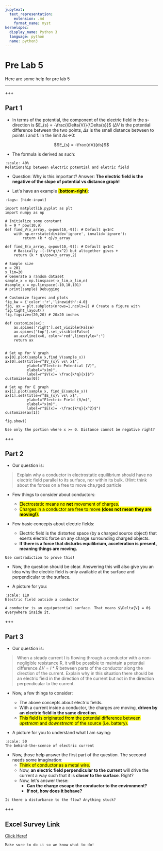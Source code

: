 ```yaml
---
jupytext:
  text_representation:
    extension: .md
    format_name: myst
kernelspec:
  display_name: Python 3
  language: python
  name: python3
---
```


# Pre Lab 5

Here are some help for pre lab 5
___

+++

## Part 1

- In terms of the potential, the component of the electric field in the s-direction is $E_{s} = -\frac{\Delta{V}}{\Delta{s}}$ ($\Delta{V}$ is the potential difference between the two points, $\Delta{s}$ is the small distance between to points i and f. In the limit $\Delta{s}$→0:

$$E_{s} = -\frac{dV}{ds}$$

- The formula is derived as such:

```{figure} ../../images/lab5/concept_lab5.jpg
:scale: 40%
Relationship between electric potential and eletric field
```

- Question: Why is this important? Answer: **The electric field is the negative of the slope of potential vs distance graph!**

- Let's have an example <mark>(<b>bottom-right</b>)</mark>:

```{code-cell} ipython3
:tags: [hide-input]

import matplotlib.pyplot as plt
import numpy as np

# Initialize some constant
k = 9 * pow(10,9)
def find_V(x_array, q=pow(10,-9)): # Default q=1nC
    with np.errstate(divide='ignore', invalid='ignore'):
        return (k * q)/x_array

def find_E(x_array, q=pow(10,-9)): # Default q=1nC
    # Basically -(-(k*q)/x^2) but altogether gives +
    return (k * q)/pow(x_array,2)

# Sample size
n = 201
x_lim=20
# Generate a random dataset
sample_x = np.linspace(-x_lim,x_lim,n)
#sample_x = np.linspace(-10,10,101)
# print(sample) Debugging

# Customize figures and plots
fig_kw = {'color':'r','linewidth':4.0}
fig, ax = plt.subplots(nrows=1,ncols=2) # Create a figure with 
fig.tight_layout()
fig.figsize=(20,20) # 20x20 inches

def customize(ax):
    ax.spines['right'].set_visible(False)
    ax.spines['top'].set_visible(False)
    ax.axvline(x=0, color='red',linestyle=":")
    return ax


# Set up for V graph
ax[0].plot(sample_x,find_V(sample_x))
ax[0].set(title=r"$V_{x}\ vs\ x$", 
          ylabel="Electric Potential (V)",
          xlabel="x(m)", 
          label=r"$V(x)= \frac{k*q}{x}$")
customize(ax[0])

# Set up for E graph
ax[1].plot(sample_x, find_E(sample_x))
ax[1].set(title=r"$E_{x}\ vs\ x$", 
          ylabel="Electric Field (V/m)",
          xlabel="x(m)",
          label=r"$E(x)= -\frac{k*q}{x^2}$")
customize(ax[1])

fig.show()
```

```{caution}
Use only the portion where x >= 0. Distance cannot be negative right?
```

+++

## Part 2

- Our question is:

> Explain why a conductor in electrostatic equilibrium should have no electric field parallel to its 
> surface, nor within its bulk. (Hint: think about the forces on a free to move cha,rged particle

- Few things to consider about conductors:
  - <mark>Electrostatic means no <b>net</b> movement of charges.</mark>
  - <mark>Charges in a conductor are free to move <b>(does not mean they are moving!)</b>.</mark>

- Few basic concepts about electric fields:
  - Electric field is the distorted space (by a charged source object) that exerts electric force on any charge surrounding charged objects.
  - **If there is a force that disturbs equilibrium, acceleration is present, meaning things are moving.**

```{tip}
Use contradiction to prove this!
```

- Now, the question should be clear. Answering this will also give you an idea why the electric field is only available at the surface and perpendicular to the surface.

- A picture for you:

```{figure} ../../images/lab5/conductor.gif
:scale: 110
Electric field outside a conductor
```

```{seealso}
A conductor is an equipotential surface. That means $\Delta{V} = 0$ everywhere inside it.
```

+++

## Part 3

- Our question is:

> When a steady current I is flowing through a conductor with a non-negligible resistance R, it will be possible to maintain a potential difference $\Delta{V} = I*R$ between parts of the conductor along the direction of the current. Explain why in this situation there should be an electric fieid in
the direction of the current but not in the direction perpendicular to the current. 

- Now, a few things to consider:
  - The above concepts about electric fields.
  - With a current inside a conductor, the charges are moving, **driven by an electric field in the same direction**.
  - <mark>This field is originated from the potential difference between *upstream* and *downstream* of the source (i.e. battery).</mark>

- A picture for you to understand what I am saying:

```{figure} ../../images/lab5/current_lab5.png
:scale: 50
The behind-the-scence of electric current
```

- Now, those help answer the first part of the question. The seccond needs some imagination:
  - <mark>Think of conductor as a metal wire.</mark>
  - Now, **an electric field perpendicular to the current** will drive the current a way such that it is **closer to the surface**. Right?
  - Now, let's answer these:
    - **Can the charge escape the conductor to the environment?**
    - **If not, how does it behave?**

```{tip}
Is there a disturbance to the flow? Anything stuck?
```

+++

## Excel Survey Link

<a target=_blank href=https://ubc.ca1.qualtrics.com/jfe/form/SV_dbztRdUBHaxtNBA>Click Here!</a>

```{attention}
Make sure to do it so we know what to do!
```
